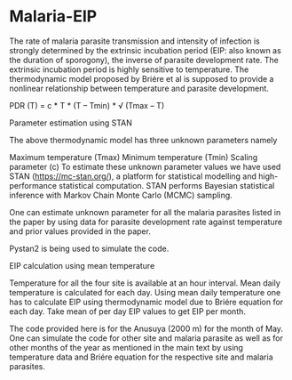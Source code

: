 # Malaria-EIP
The rate of malaria parasite transmission and intensity of infection is strongly determined by the extrinsic incubation period (EIP: also known as the duration of sporogony), the inverse of parasite development rate. The extrinsic incubation period is highly sensitive to temperature. The thermodynamic model proposed by Briére et al is supposed to provide a nonlinear relationship between temperature and parasite development.

PDR (T) = c * T * (T – Tmin) * √ (Tmax – T)

Parameter estimation using STAN

The above thermodynamic model has three unknown parameters namely

Maximum temperature (Tmax)
Minimum temperature (Tmin)
Scaling parameter (c)
To estimate these unknown parameter values we have used STAN (https://mc-stan.org/), a platform for statistical modelling and high-performance statistical computation. STAN performs Bayesian statistical inference with Markov Chain Monte Carlo (MCMC) sampling.

One can estimate unknown parameter for all the malaria parasites listed in the paper by using data for parasite development rate against temperature and prior values provided in the paper.

Pystan2 is being used to simulate the code.

EIP calculation using mean temperature

Temperature for all the four site is available at an hour interval. Mean daily temperature is calculated for each day. Using mean daily temperature one has to calculate EIP using thermodynamic model due to Briére equation for each day. Take mean of per day EIP values to get EIP per month.

The code provided here is for the Anusuya (2000 m) for the month of May. One can simulate the code for other site and malaria parasite as well as for other months of the year as mentioned in the main text by using temperature data and Briére equation for the respective site and malaria parasites.
